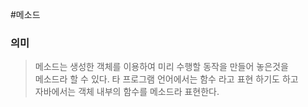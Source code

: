 #메소드
### 의미
> 메소드는 생성한 객체를 이용하여 미리 수행할 동작을 만들어 놓은것을  
> 메소드라 할 수 있다.
> 타 프로그램 언어에서는 함수 라고 표현 하기도 하고  
> 자바에서는 객체 내부의 함수를 메소드라 표현한다.